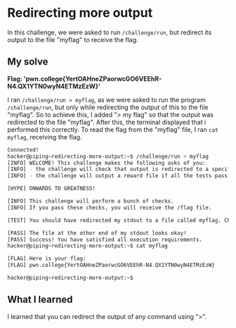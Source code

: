 # Redirecting more output

In this challenge, we were asked to run ``/challenge/run``, but redirect its output to the file "myflag" to receive the flag.

## My solve
**Flag: 'pwn.college{YertOAHneZPaorwcGO6VEEhR-N4.QX1YTN0wyN4ETMzEzW}'**

I ran ``/challenge/run > myflag``, as we were asked to run the program ``/challenge/run``, but only while redirecting the output of this to the file "myflag". So to achieve this, I added "> my flag" so that the output was redirected to the file "myflag". After this, the terminal displayed that i performed this correctly. To read the flag from the "myflag" file, I ran ``cat myflag``, receiving the flag.

```bash
Connected!
hacker@piping~redirecting-more-output:~$ /challenge/run > myflag
[INFO] WELCOME! This challenge makes the following asks of you:
[INFO] - the challenge will check that output is redirected to a specific file path : myflag
[INFO] - the challenge will output a reward file if all the tests pass : /flag

[HYPE] ONWARDS TO GREATNESS!

[INFO] This challenge will perform a bunch of checks.
[INFO] If you pass these checks, you will receive the /flag file.

[TEST] You should have redirected my stdout to a file called myflag. Checking...

[PASS] The file at the other end of my stdout looks okay!
[PASS] Success! You have satisfied all execution requirements.
hacker@piping~redirecting-more-output:~$ cat myflag

[FLAG] Here is your flag:
[FLAG] pwn.college{YertOAHneZPaorwcGO6VEEhR-N4.QX1YTN0wyN4ETMzEzW}

hacker@piping~redirecting-more-output:~$ 
```

## What I learned
I learned that you can redirect the output of any command using ">". 